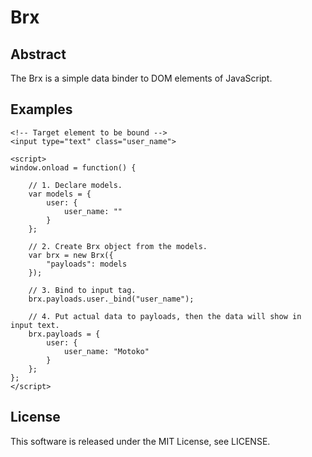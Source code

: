 # Brx

## Abstract

The Brx is a simple data binder to DOM elements of JavaScript.

## Examples

```:HTML
<!-- Target element to be bound -->
<input type="text" class="user_name">

<script>
window.onload = function() {

    // 1. Declare models.
    var models = {
        user: {
            user_name: ""
        }
    };

    // 2. Create Brx object from the models.
    var brx = new Brx({
        "payloads": models
    });

    // 3. Bind to input tag.
    brx.payloads.user._bind("user_name");

    // 4. Put actual data to payloads, then the data will show in input text. 
    brx.payloads = {
        user: {
            user_name: "Motoko"
        }
    };
};
</script>
```

## License

This software is released under the MIT License, see LICENSE.
